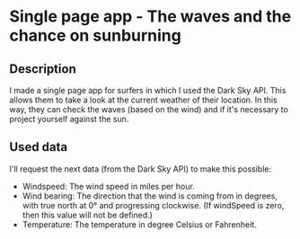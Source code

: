 # Single page app - The waves and the chance on sunburning



## Description 
I made a single page app for surfers in which I used the Dark Sky API. This allows them to take a look at the current weather of their location. In this way, they can check the waves (based on the wind) and if it's necessary to project yourself against the sun. 

## Used data
I'll request the next data (from the Dark Sky API) to make this possible:

* Windspeed: The wind speed in miles per hour.
* Wind bearing: The direction that the wind is coming from in degrees, with true north at 0° and progressing clockwise. (If windSpeed is zero, then this value will not be defined.)
* Temperature: The temperature in degree Celsius or Fahrenheit.


<!-- Add a link to your live demo in Github Pages 🌐-->

<!-- ☝️ replace this description with a description of your own work -->

<!-- replace the code in the /docs folder with your own, so you can showcase your work with GitHub Pages 🌍 -->

<!-- Add a nice poster image here at the end of the week, showing off your shiny frontend 📸 -->

<!-- Maybe a table of contents here? 📚 -->

<!-- How about a section that describes how to install this project? 🤓 -->

<!-- ...but how does one use this project? What are its features 🤔 -->

<!-- What external data source is featured in your project and what are its properties 🌠 -->

<!-- Maybe a checklist of done stuff and stuff still on your wishlist? ✅ -->

<!-- How about a license here? 📜 (or is it a licence?) 🤷 -->
